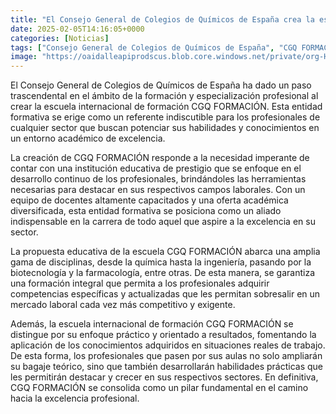 ```yaml
---
title: "El Consejo General de Colegios de Químicos de España crea la escuela internacional de formación CGQ FORMACIÓN"
date: 2025-02-05T14:16:05+0000
categories: [Noticias]
tags: ["Consejo General de Colegios de Químicos de España", "CGQ FORMACIÓN", "formación profesional", "escuela internacional", "desarrollo continuo", "competencias específicas", "mercado laboral competitivo."]
image: "https://oaidalleapiprodscus.blob.core.windows.net/private/org-HKmKxpuNw3Y88lm4EBrIPq0n/user-ZwiCXOggLL8ZNNKE2g7rXFmV/img-zePfGzY3f1BIt1rZG0racAuy.png?st=2025-02-05T13%3A16%3A04Z&se=2025-02-05T15%3A16%3A04Z&sp=r&sv=2024-08-04&sr=b&rscd=inline&rsct=image/png&skoid=d505667d-d6c1-4a0a-bac7-5c84a87759f8&sktid=a48cca56-e6da-484e-a814-9c849652bcb3&skt=2025-02-05T00%3A18%3A46Z&ske=2025-02-06T00%3A18%3A46Z&sks=b&skv=2024-08-04&sig=WtWMycmVkMMAtSrXfgqwwAP9jQLqoWqJ70J%2BHqRSoLo%3D"
---
```


El Consejo General de Colegios de Químicos de España ha dado un paso trascendental en el ámbito de la formación y especialización profesional al crear la escuela internacional de formación CGQ FORMACIÓN. Esta entidad formativa se erige como un referente indiscutible para los profesionales de cualquier sector que buscan potenciar sus habilidades y conocimientos en un entorno académico de excelencia. 

La creación de CGQ FORMACIÓN responde a la necesidad imperante de contar con una institución educativa de prestigio que se enfoque en el desarrollo continuo de los profesionales, brindándoles las herramientas necesarias para destacar en sus respectivos campos laborales. Con un equipo de docentes altamente capacitados y una oferta académica diversificada, esta entidad formativa se posiciona como un aliado indispensable en la carrera de todo aquel que aspire a la excelencia en su sector.

La propuesta educativa de la escuela CGQ FORMACIÓN abarca una amplia gama de disciplinas, desde la química hasta la ingeniería, pasando por la biotecnología y la farmacología, entre otras. De esta manera, se garantiza una formación integral que permita a los profesionales adquirir competencias específicas y actualizadas que les permitan sobresalir en un mercado laboral cada vez más competitivo y exigente.

Además, la escuela internacional de formación CGQ FORMACIÓN se distingue por su enfoque práctico y orientado a resultados, fomentando la aplicación de los conocimientos adquiridos en situaciones reales de trabajo. De esta forma, los profesionales que pasen por sus aulas no solo ampliarán su bagaje teórico, sino que también desarrollarán habilidades prácticas que les permitirán destacar y crecer en sus respectivos sectores. En definitiva, CGQ FORMACIÓN se consolida como un pilar fundamental en el camino hacia la excelencia profesional.
    